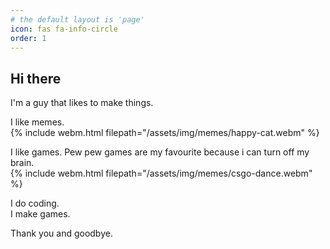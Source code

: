 ```yaml
---
# the default layout is 'page'
icon: fas fa-info-circle
order: 1
---
```


## Hi there
I'm a guy that likes to make things.  

I like memes.  
{% include webm.html filepath="/assets/img/memes/happy-cat.webm" %}

I like games. Pew pew games are my favourite because i can turn off my brain.  
{% include webm.html filepath="/assets/img/memes/csgo-dance.webm" %}

I do coding.  
I make games.  

Thank you and goodbye.
